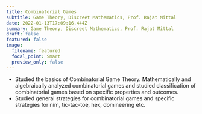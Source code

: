 ```yaml
---
title: Combinatorial Games
subtitle: Game Theory, Discreet Mathematics, Prof. Rajat Mittal
date: 2022-01-13T17:09:16.444Z
summary: Game Theory, Discreet Mathematics, Prof. Rajat Mittal
draft: false
featured: false
image:
  filename: featured
  focal_point: Smart
  preview_only: false
---
```

* Studied the basics of Combinatorial Game Theory. Mathematically and algebraically analyzed combinatorial games and studied classification of combinatorial games based on specific properties and outcomes.
* Studied general strategies for combinatorial games and specific strategies for nim, tic-tac-toe, hex, domineering etc.